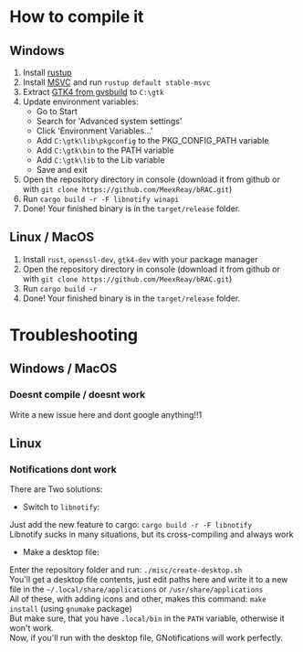 # How to compile it

## Windows

1. Install [rustup](https://rustup.rs/)
2. Install [MSVC](https://visualstudio.microsoft.com/visual-cpp-build-tools/) and run `rustup default stable-msvc`
3. Extract [GTK4 from gvsbuild](https://github.com/wingtk/gvsbuild/releases/tag/latest) to `C:\gtk` 
4. Update environment variables:
    - Go to Start
    - Search for 'Advanced system settings'
    - Click 'Environment Variables...'
    - Add `C:\gtk\lib\pkgconfig` to the PKG_CONFIG_PATH variable
    - Add `C:\gtk\bin` to the PATH variable
    - Add `C:\gtk\lib` to the Lib variable
    - Save and exit
5. Open the repository directory in console (download it from github or with `git clone https://github.com/MeexReay/bRAC.git`)
6. Run `cargo build -r -F libnotify winapi`
7. Done! Your finished binary is in the `target/release` folder.

## Linux / MacOS

1. Install `rust`, `openssl-dev`, `gtk4-dev` with your package manager
2. Open the repository directory in console (download it from github or with `git clone https://github.com/MeexReay/bRAC.git`)
3. Run `cargo build -r`
4. Done! Your finished binary is in the `target/release` folder.

# Troubleshooting

## Windows / MacOS

### Doesnt compile / doesnt work

Write a new issue here and dont google anything!!1

## Linux

### Notifications dont work

There are Two solutions:

- Switch to `libnotify`:

Just add the new feature to cargo: `cargo build -r -F libnotify` \
Libnotify sucks in many situations, but its cross-compiling and always work

- Make a desktop file:

Enter the repository folder and run: `./misc/create-desktop.sh` \
You'll get a desktop file contents, just edit paths here and write it to a new file in the `~/.local/share/applications` or `/usr/share/applications`\
All of these, with adding icons and other, makes this command: `make install` (using `gnumake` package) \
But make sure, that you have `.local/bin` in the `PATH` variable, otherwise it won't work. \
Now, if you'll run with the desktop file, GNotifications will work perfectly.